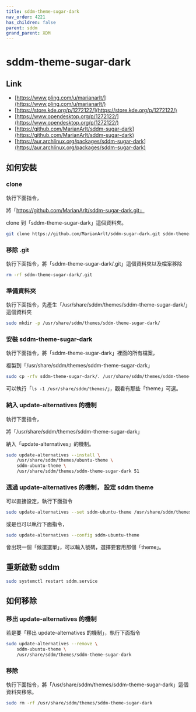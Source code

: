 ```yaml
---
title: sddm-theme-sugar-dark
nav_order: 4221
has_children: false
parent: sddm
grand_parent: XDM
---
```



# sddm-theme-sugar-dark


## Link

* [https://www.pling.com/u/marianarlt/](https://www.pling.com/u/marianarlt/)
* [https://store.kde.org/p/1272122/](https://store.kde.org/p/1272122/)
* [https://www.opendesktop.org/p/1272122/](https://www.opendesktop.org/p/1272122/)
* [https://github.com/MarianArlt/sddm-sugar-dark](https://github.com/MarianArlt/sddm-sugar-dark)
* [https://aur.archlinux.org/packages/sddm-sugar-dark](https://aur.archlinux.org/packages/sddm-sugar-dark)




## 如何安裝


### clone

執行下面指令，

將「https://github.com/MarianArlt/sddm-sugar-dark.git」

clone 到「sddm-theme-sugar-dark」這個資料夾。

``` sh
git clone https://github.com/MarianArlt/sddm-sugar-dark.git sddm-theme-sugar-dark
```


### 移除 .git

執行下面指令，將「sddm-theme-sugar-dark/.git」這個資料夾以及檔案移除

``` sh
rm -rf sddm-theme-sugar-dark/.git
```


### 準備資料夾

執行下面指令，先產生「/usr/share/sddm/themes/sddm-theme-sugar-dark/」這個資料夾

``` sh
sudo mkdir -p /usr/share/sddm/themes/sddm-theme-sugar-dark/
```


### 安裝 sddm-theme-sugar-dark

執行下面指令，將「sddm-theme-sugar-dark」裡面的所有檔案，

複製到「/usr/share/sddm/themes/sddm-theme-sugar-dark」

``` sh
sudo cp -rfv sddm-theme-sugar-dark/. /usr/share/sddm/themes/sddm-theme-sugar-dark
```

可以執行「`ls -1 /usr/share/sddm/themes/`」，觀看有那些「theme」可選。


### 納入 update-alternatives 的機制

執行下面指令，

將「/usr/share/sddm/themes/sddm-theme-sugar-dark」

納入「update-alternatives」的機制。

``` sh
sudo update-alternatives --install \
	/usr/share/sddm/themes/ubuntu-theme \
	sddm-ubuntu-theme \
	/usr/share/sddm/themes/sddm-theme-sugar-dark 51
```


### 透過 update-alternatives 的機制， 設定 sddm theme

可以直接設定，執行下面指令

``` sh
sudo update-alternatives --set sddm-ubuntu-theme /usr/share/sddm/themes/sddm-theme-sugar-dark
```

或是也可以執行下面指令，

``` sh
sudo update-alternatives --config sddm-ubuntu-theme
```

會出現一個「候選選單」，可以輸入號碼，選擇要套用那個「theme」。


## 重新啟動 sddm

``` sh
sudo systemctl restart sddm.service
```




## 如何移除


### 移出 update-alternatives 的機制

若是要「移出 update-alternatives 的機制」，執行下面指令

``` sh
sudo update-alternatives --remove \
	sddm-ubuntu-theme \
	/usr/share/sddm/themes/sddm-theme-sugar-dark
```


### 移除

執行下面指令，將「/usr/share/sddm/themes/sddm-theme-sugar-dark」這個資料夾移除。

``` sh
sudo rm -rf /usr/share/sddm/themes/sddm-theme-sugar-dark
```
